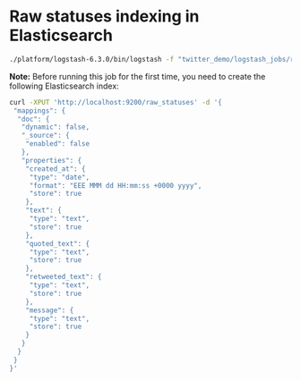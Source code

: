 # Raw statuses indexing in Elasticsearch
```bash
./platform/logstash-6.3.0/bin/logstash -f "twitter_demo/logstash_jobs/raw_statuses_indexing.conf"
```
**Note:** Before running this job for the first time, you need to create the following Elasticsearch index:
```bash
curl -XPUT 'http://localhost:9200/raw_statuses' -d '{
 "mappings": {
  "doc": {
   "dynamic": false,
   "_source": {
    "enabled": false
   },
   "properties": {
    "created_at": {
     "type": "date",
     "format": "EEE MMM dd HH:mm:ss +0000 yyyy",
     "store": true
    },
    "text": {
     "type": "text",
     "store": true
    },
    "quoted_text": {
     "type": "text",
     "store": true
    },
    "retweeted_text": {
     "type": "text",
     "store": true
    },
    "message": {
     "type": "text",
     "store": true
    }
   }
  }
 }
}'
```
